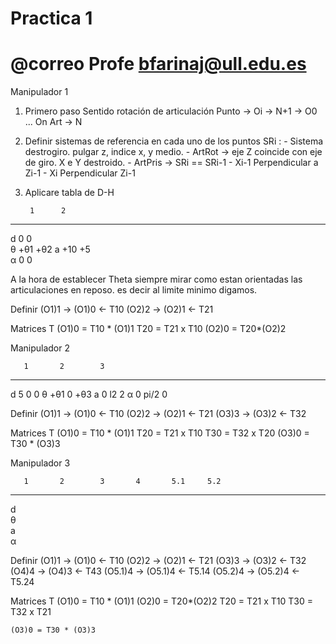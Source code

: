 # Practica 1

# @correo Profe bfarinaj@ull.edu.es
Manipulador 1

1) Primero paso
 Sentido rotación de articulación
 Punto -> Oi -> N+1 -> O0 ... On
 Art -> N

2) Definir sistemas de referencia en cada uno de los puntos
    SRi : 
         - Sistema destrogiro. pulgar z, indice x, y medio. 
          - ArtRot -> eje Z coincide con eje de giro. X e Y destroido.
          - ArtPris -> SRi == SRi-1
          - Xi-1 Perpendicular a Zi-1
          - Xi Perpendicular Zi-1

3) Aplicare tabla de D-H

        1      2
--------------------        
   d   0      0   
   θ   +θ1    +θ2 
   a   +10    +5  
   α   0      0   


A la hora de establecer Theta siempre mirar como estan orientadas las articulaciones en reposo. es decir al limite minimo digamos. 

Definir (O1)1 -> (O1)0 <- T10
        (O2)2 -> (O2)1 <- T21

Matrices T
    (O1)0 = T10 * (O1)1
    T20 = T21 x T10
    (O2)0 = T20*(O2)2

Manipulador 2

       1       2        3
-------------------------- 
   d   5       0       0
   θ   +θ1     0       +θ3
   a   0       l2      2
   α   0       pi/2    0   

Definir (O1)1 -> (O1)0 <- T10
        (O2)2 -> (O2)1 <- T21
        (O3)3 -> (O3)2 <- T32

Matrices T
    (O1)0 = T10 * (O1)1
    T20 = T21 x T10
    T30 = T32 x T20
    (O3)0 = T30 * (O3)3

Manipulador 3

       1       2        3       4       5.1     5.2 
---------------------------------------------------
   d   
   θ   
   a   
   α     

Definir (O1)1 -> (O1)0 <- T10
        (O2)2 -> (O2)1 <- T21
        (O3)3 -> (O3)2 <- T32
        (O4)4 -> (O4)3 <- T43
        (O5.1)4 -> (O5.1)4 <- T5.14
        (O5.2)4 -> (O5.2)4 <- T5.24


Matrices T
    (O1)0 = T10 * (O1)1
    (O2)0 = T20*(O2)2
    T20 = T21 x T10
    T30 = T32 x T21

    (O3)0 = T30 * (O3)3  



